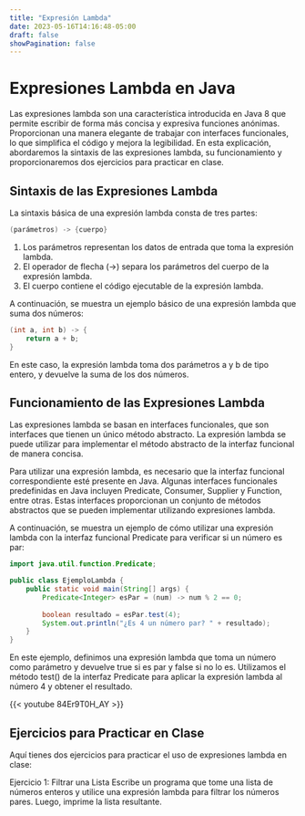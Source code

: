 ```yaml
---
title: "Expresión Lambda"
date: 2023-05-16T14:16:48-05:00
draft: false
showPagination: false
---
```


# Expresiones Lambda en Java

Las expresiones lambda son una característica introducida en Java 8 que permite escribir de forma más concisa y expresiva funciones anónimas. Proporcionan una manera elegante de trabajar con interfaces funcionales, lo que simplifica el código y mejora la legibilidad. En esta explicación, abordaremos la sintaxis de las expresiones lambda, su funcionamiento y proporcionaremos dos ejercicios para practicar en clase.

## Sintaxis de las Expresiones Lambda

La sintaxis básica de una expresión lambda consta de tres partes:
``` java
(parámetros) -> {cuerpo}
```
<ol>
    <li>Los parámetros representan los datos de entrada que toma la expresión lambda.</li>
    <li>El operador de flecha (->) separa los parámetros del cuerpo de la expresión lambda.</li>
    <li>El cuerpo contiene el código ejecutable de la expresión lambda.</li>
</ol>

A continuación, se muestra un ejemplo básico de una expresión lambda que suma dos números:
``` java
(int a, int b) -> {
    return a + b;
}
```

En este caso, la expresión lambda toma dos parámetros a y b de tipo entero, y devuelve la suma de los dos números.

## Funcionamiento de las Expresiones Lambda

Las expresiones lambda se basan en interfaces funcionales, que son interfaces que tienen un único método abstracto. La expresión lambda se puede utilizar para implementar el método abstracto de la interfaz funcional de manera concisa.

Para utilizar una expresión lambda, es necesario que la interfaz funcional correspondiente esté presente en Java. Algunas interfaces funcionales predefinidas en Java incluyen Predicate, Consumer, Supplier y Function, entre otras. Estas interfaces proporcionan un conjunto de métodos abstractos que se pueden implementar utilizando expresiones lambda.

A continuación, se muestra un ejemplo de cómo utilizar una expresión lambda con la interfaz funcional Predicate para verificar si un número es par:

``` java
import java.util.function.Predicate;

public class EjemploLambda {
    public static void main(String[] args) {
        Predicate<Integer> esPar = (num) -> num % 2 == 0;
        
        boolean resultado = esPar.test(4);
        System.out.println("¿Es 4 un número par? " + resultado);
    }
}
```

En este ejemplo, definimos una expresión lambda que toma un número como parámetro y devuelve true si es par y false si no lo es. Utilizamos el método test() de la interfaz Predicate para aplicar la expresión lambda al número 4 y obtener el resultado.

{{< youtube 84Er9T0H_AY >}}

## Ejercicios para Practicar en Clase

Aquí tienes dos ejercicios para practicar el uso de expresiones lambda en clase:

Ejercicio 1: Filtrar una Lista
Escribe un programa que tome una lista de números enteros y utilice una expresión lambda para filtrar los números pares. Luego, imprime la lista resultante.
